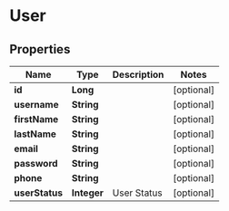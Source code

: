 # User

## Properties

 Name           | Type        | Description | Notes      
----------------|-------------|-------------|------------
 **id**         | **Long**    |             | [optional] 
 **username**   | **String**  |             | [optional] 
 **firstName**  | **String**  |             | [optional] 
 **lastName**   | **String**  |             | [optional] 
 **email**      | **String**  |             | [optional] 
 **password**   | **String**  |             | [optional] 
 **phone**      | **String**  |             | [optional] 
 **userStatus** | **Integer** | User Status | [optional] 



